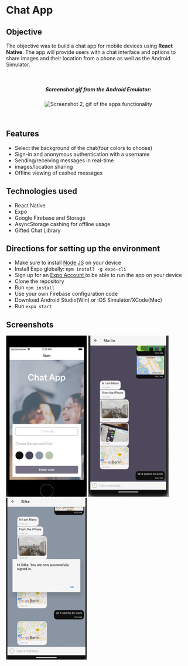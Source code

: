 # Chat App

## Objective

The objective was to build a chat app for mobile devices using **React Native**. The app will provide users with a chat interface and options to share images and their location from a phone as well as the Android Simulator.

<br>
<h5 align="center">Screenshot gif from the Android Emulator:</h5>
<p align="center"><img src="https://github.com/ilsegaertner/chat-app/blob/main/assets/gif%20for%20chat%20app.gif" alt="Screenshot 2, gif of the apps functionality" width="220">
</p>

<br>

## Features

- Select the background of the chat(four colors to choose)
- Sign-in and anonymous authentication with a username
- Sending/receiving messages in real-time
- images/location sharing
- Offline viewing of cashed messages

## Technologies used

- React Native
- Expo
- Google Firebase and Storage
- AsyncStorage cashing for offline usage
- Gifted Chat Library

## Directions for setting up the environment

- Make sure to install <a href="https://nodejs.org/en/learn/getting-started/how-to-install-nodejs">Node JS</a> on your device
- Install Expo globally: `npm install -g expo-cli`
- Sign up for an <a href="https://expo.dev/">Expo Account </a> to be able to run the app on your device
- Clone the repository
- Run `npm install`
- Use your own Firebase configuration code
- Download Android Studio(Win) or iOS Simulator/XCode(Mac)
- Run `expo start`

## Screenshots

<img width="220" alt="Screenshot 1 from app" src="https://github.com/ilsegaertner/chat-app/blob/main/assets/screen1.png"> <img width="220" alt="Screenshot 2 from app" src="https://github.com/ilsegaertner/chat-app/blob/main/assets/screen-example.png"><img width="220" alt="Screenshot 3 from app" src="https://github.com/ilsegaertner/chat-app/blob/main/assets/screen-example2.png">
